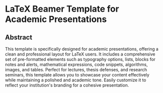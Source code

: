 # LaTeX Beamer Template for Academic Presentations

## Abstract

This template is specifically designed for academic presentations, offering a clean and professional layout for LaTeX users. It includes a comprehensive set of pre-formatted elements such as typography options, lists, blocks for notes and alerts, mathematical expressions, code snippets, algorithms, images, and tables. Perfect for lectures, thesis defenses, and research seminars, this template allows you to showcase your content effectively while maintaining a polished and academic tone. Easily customize it to reflect your institution's branding for a cohesive presentation.
